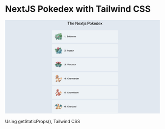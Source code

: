 # NextJS Pokedex with Tailwind CSS

![cover image](./images/cover.jpg)

Using getStaticProps(), Tailwind CSS
